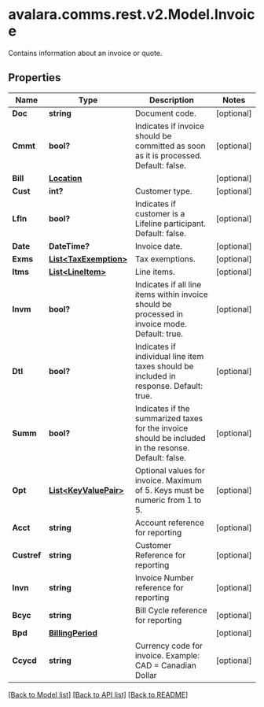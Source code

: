# avalara.comms.rest.v2.Model.Invoice
Contains information about an invoice or quote.

## Properties

Name | Type | Description | Notes
------------ | ------------- | ------------- | -------------
**Doc** | **string** | Document code. | [optional] 
**Cmmt** | **bool?** | Indicates if invoice should be committed as soon as it is processed.  Default: false. | [optional] 
**Bill** | [**Location**](Location.md) |  | [optional] 
**Cust** | **int?** | Customer type. | [optional] 
**Lfln** | **bool?** | Indicates if customer is a Lifeline participant.  Default: false. | [optional] 
**Date** | **DateTime?** | Invoice date. | [optional] 
**Exms** | [**List&lt;TaxExemption&gt;**](TaxExemption.md) | Tax exemptions. | [optional] 
**Itms** | [**List&lt;LineItem&gt;**](LineItem.md) | Line items. | [optional] 
**Invm** | **bool?** | Indicates if all line items within invoice should be processed in invoice mode.  Default: true. | [optional] 
**Dtl** | **bool?** | Indicates if individual line item taxes should be included in response.  Default: true. | [optional] 
**Summ** | **bool?** | Indicates if the summarized taxes for the invoice should be included in the resonse.  Default: false. | [optional] 
**Opt** | [**List&lt;KeyValuePair&gt;**](KeyValuePair.md) | Optional values for invoice. Maximum of 5. Keys must be numeric from 1 to 5. | [optional] 
**Acct** | **string** | Account reference for reporting | [optional] 
**Custref** | **string** | Customer Reference for reporting | [optional] 
**Invn** | **string** | Invoice Number reference for reporting | [optional] 
**Bcyc** | **string** | Bill Cycle reference for reporting | [optional] 
**Bpd** | [**BillingPeriod**](BillingPeriod.md) |  | [optional] 
**Ccycd** | **string** | Currency code for invoice.  Example: CAD &#x3D; Canadian Dollar | [optional] 

[[Back to Model list]](../README.md#documentation-for-models) [[Back to API list]](../README.md#documentation-for-api-endpoints) [[Back to README]](../README.md)


